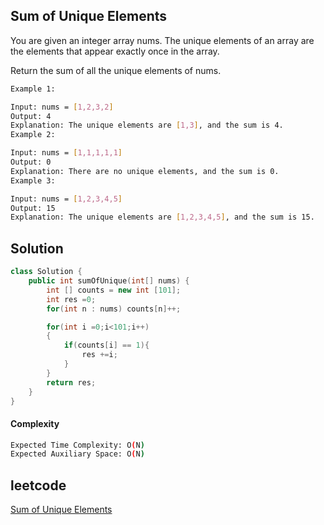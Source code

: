## Sum of Unique Elements
You are given an integer array nums. The unique elements of an array are the elements that appear exactly once in the array.

Return the sum of all the unique elements of nums.
```bash 
Example 1:

Input: nums = [1,2,3,2]
Output: 4
Explanation: The unique elements are [1,3], and the sum is 4.
Example 2:

Input: nums = [1,1,1,1,1]
Output: 0
Explanation: There are no unique elements, and the sum is 0.
Example 3:

Input: nums = [1,2,3,4,5]
Output: 15
Explanation: The unique elements are [1,2,3,4,5], and the sum is 15.
```

## Solution 

```cpp
class Solution {
    public int sumOfUnique(int[] nums) {
        int [] counts = new int [101];
        int res =0;
        for(int n : nums) counts[n]++;

        for(int i =0;i<101;i++)
        {
            if(counts[i] == 1){
                res +=i;
            }
        }
        return res;
    }
}
```
#### Complexity
```bash
Expected Time Complexity: O(N)
Expected Auxiliary Space: O(N)
```
## leetcode
[Sum of Unique Elements](https://leetcode.com/problems/sum-of-unique-elements/description/)
